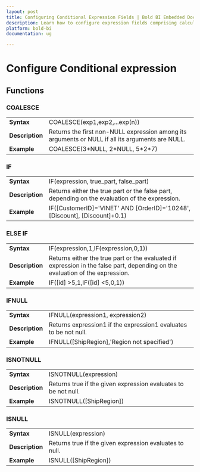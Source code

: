 ```yaml
---
layout: post
title: Configuring Conditional Expression Fields | Bold BI Embedded Docs
description: Learn how to configure expression fields comprising calculated conditional expressions using built-in functions in Bold BI Embedded.
platform: bold-bi
documentation: ug

---
```


# Configure Conditional expression

## Functions

### COALESCE

<table>
    <tr>
        <td><b>Syntax</b></td>
        <td>COALESCE(exp1,exp2,...exp(n))</td>
    </tr>
    <tr>
        <td><b>Description</b></td>
        <td>Returns the first non-NULL expression among its arguments or NULL if all its arguments are NULL.</td>
    </tr>
    <tr>
        <td><b>Example</b></td>
        <td>COALESCE(3+NULL, 2*NULL, 5*2*7)</td>
    </tr>
</table>

### IF

<table>
    <tr>
        <td><b>Syntax</b></td>
        <td>IF(expression, true_part, false_part)</td>
    </tr>
    <tr>
        <td><b>Description</b></td>
        <td>Returns either the true part or the false part, depending on the evaluation of the expression.</td>
    </tr>
    <tr>
        <td><b>Example</b></td>
        <td>IF([CustomerID]='VINET' AND [OrderID]='10248', [Discount], [Discount]+0.1)</td>
    </tr>
</table>

### ELSE IF

<table>
    <tr>
        <td><b>Syntax</b></td>
        <td>IF(expression,1,IF(expression,0,1))</td>
    </tr>
    <tr>
        <td><b>Description</b></td>
        <td>Returns either the true part or the evaluated if expression in the false part, depending on the evaluation of the expression.</td>
    </tr>
    <tr>
        <td><b>Example</b></td>
        <td>IF([id] >5,1,IF([id] <5,0,1))</td>
    </tr>
</table>

### IFNULL

<table>
    <tr>
        <td><b>Syntax</b></td>
        <td>IFNULL(expression1, expression2)</td>
    </tr>
    <tr>
        <td><b>Description</b></td>
        <td>Returns expression1 if the expression1 evaluates to be not null.</td>
    </tr>
    <tr>
        <td><b>Example</b></td>
        <td>IFNULL([ShipRegion],'Region not specified')</td>
    </tr>
</table>

### ISNOTNULL

<table>
    <tr>
        <td><b>Syntax</b></td>
        <td>ISNOTNULL(expression)</td>
    </tr>
    <tr>
        <td><b>Description</b></td>
        <td>Returns true if the given expression evaluates to be not null.</td>
    </tr>
    <tr>
        <td><b>Example</b></td>
        <td>ISNOTNULL([ShipRegion])</td>
    </tr>
</table>

### ISNULL

<table>
    <tr>
        <td><b>Syntax</b></td>
        <td>ISNULL(expression)</td>
    </tr>
    <tr>
        <td><b>Description</b></td>
        <td>Returns true if the given expression evaluates to null.</td>
    </tr>
    <tr>
        <td><b>Example</b></td>
        <td>ISNULL([ShipRegion])</td>
    </tr>
</table>

